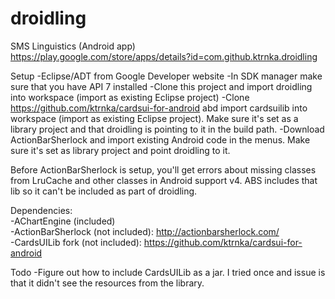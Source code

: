 droidling
=========

SMS Linguistics (Android app)  
https://play.google.com/store/apps/details?id=com.github.ktrnka.droidling

Setup
-Eclipse/ADT from Google Developer website
-In SDK manager make sure that you have API 7 installed
-Clone this project and import droidling into workspace (import as existing Eclipse project)
-Clone https://github.com/ktrnka/cardsui-for-android abd import cardsuilib into workspace (import as existing Eclipse project). Make sure it's set as a library project and that droidling is pointing to it in the build path.
-Download ActionBarSherlock and import existing Android code in the menus. Make sure it's set as library project and point droidling to it.

Before ActionBarSherlock is setup, you'll get errors about missing classes from LruCache and other classes in Android support v4. ABS includes that lib so it can't be included as part of droidling.

Dependencies:  
-AChartEngine (included)  
-ActionBarSherlock (not included): http://actionbarsherlock.com/  
-CardsUILib fork (not included): https://github.com/ktrnka/cardsui-for-android  

Todo
-Figure out how to include CardsUILib as a jar. I tried once and issue is that it didn't see the resources from the library.